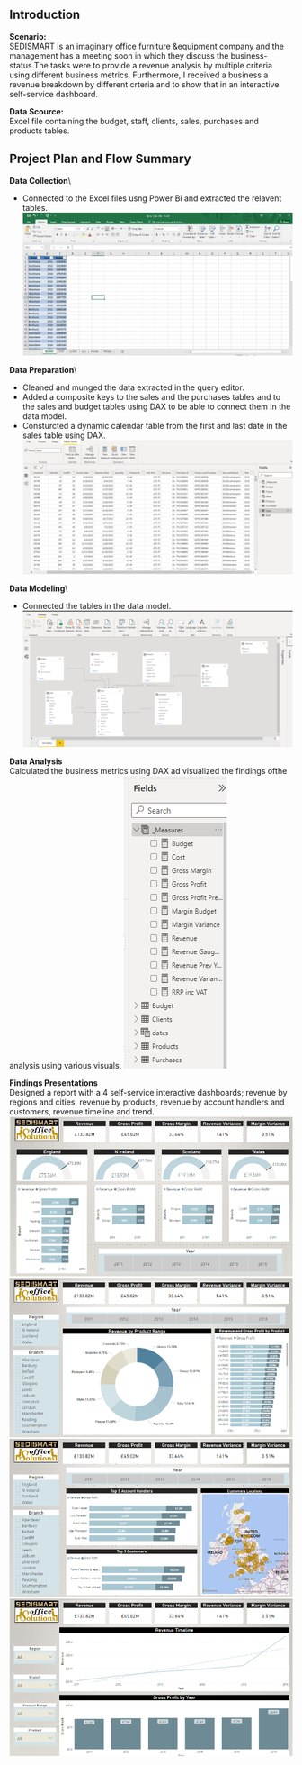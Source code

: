 ## Introduction
**Scenario:**\
SEDISMART is an imaginary office furniture &equipment company and the management has a meeting soon in which they discuss the business-status.The tasks were to provide a revenue analysis by multiple criteria using different business metrics. Furthermore, I received a business
a revenue breakdown by different crteria and to show that in an interactive self-service dashboard. 

**Data Scource:**\
Excel file containing the budget, staff, clients, sales, purchases and products tables. 

## Project Plan and Flow Summary

__Data Collection__\
- Connected to the Excel files usng Power Bi and extracted the relavent tables.\
![](assets/1-data_collection.PNG)

__Data Preparation__\
- Cleaned and munged the data extracted in  the query editor. 
- Added a composite keys to the sales and the purchases tables and to the sales and budget tables using DAX to be able to connect them in the data model.
- Consturcted a dynamic calendar table from the first and last date in the sales table using DAX.\
![](assets/2-data_preprocessing.PNG)

__Data Modeling__\
- Connected the tables in the data model.\
![](assets/3-data_model.PNG)

__Data Analysis__\
Calculated the business metrics using DAX ad visualized the findings ofthe analysis using various visuals.
![](assets/4-data_analysis.PNG)

__Findings Presentations__\
Designed a report with a 4 self-service interactive dashboards; revenue by regions and cities, revenue by products, revenue by account handlers and customers, revenue timeline and trend.
![](assets/5-cities_and_regions.PNG)
![](assets/6-products.PNG)
![](assets/7-account_handlers_customers.PNG)
![](assets/8-timeline_and_trend.PNG)